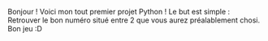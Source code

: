 Bonjour !
Voici mon tout premier projet Python !
Le but est simple :
Retrouver le bon numéro situé entre 2 que vous aurez préalablement chosi.
Bon jeu :D
